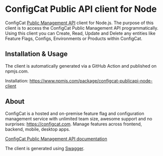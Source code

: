 # ConfigCat Public API client for Node

ConfigCat [Public Management API]((https://api.configcat.com/docs/index.html)) client for Node.js. The purpose of this client is to access the ConfigCat Public Management API programmatically. Using this client you can Create, Read, Update and Delete any entities like Feature Flags, Configs, Environments or Products within ConfigCat.

## Installation & Usage
The client is automatically generated via a GitHub Action and published on npmjs.com.

Installation: https://www.npmjs.com/package/configcat-publicapi-node-client


## About
ConfigCat is a hosted and on-premise feature flag and configuration management service with unlimited team size, awesome support and no surprises: https://configcat.com. Manage features across frontend, backend, mobile, desktop apps.


[ConfigCat Public Management API documentation](https://api.configcat.com/docs/index.html)

The client is generated using [Swagger](https://github.com/swagger-api/swagger-codegen).
